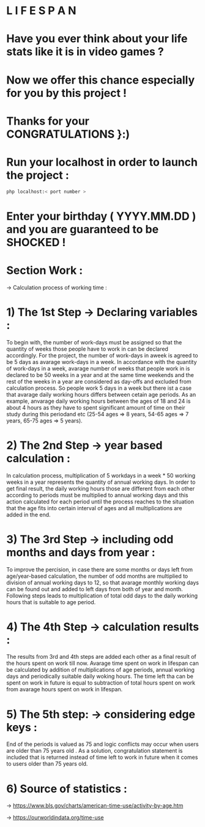 # L I F E S P A N

# Have you ever think about your life stats like it is in video games ?

# Now we offer this chance especially for you by this project ! 

# Thanks for your CONGRATULATIONS }:) 

# Run your localhost in order to launch the project :
```bash
php localhost:< port number >
```
# Enter your birthday ( YYYY.MM.DD ) and you are guaranteed to be SHOCKED !

# Section Work :
-> Calculation process of working time :
# 1) The 1st Step -> Declaring variables :
   To begin with, the number of work-days must be assigned so that the quantity of weeks those people have to work in can be declared accordingly.
For the project, the number of work-days in aweek is agreed to be 5 days as avarage work-days in a week. In accordance with the quantity of work-days in a week, avarage number of weeks that people work in is declared to be 50 weeks in a year and at the same time weekends and the rest of the weeks in a year are considered as day-offs and excluded from calculation process. So people work 5 days in a week but there ist a case that avarage daily working hours differs  between cetain age periods. As an example, anvarage daily working hours between the ages of 18 and 24 is about 4 hours as they have to spent significant  amount of time on their study during this periodand etc (25-54 ages => 8 years, 54-65 ages => 7 years, 65-75 ages => 5 years). 
# 2) The 2nd Step -> year based calculation : 
   In calculation process, multiplication of 5 workdays in a week * 50  working weeks in a year represents the quantity of annual working days.
 In order to get final result, the daily working hours those are different from each other according to periods must be multiplied to annual working days and this action calculated for each period until the process reaches to the situation that the age fits into certain interval of ages and all multiplications are added in the end. 
# 3) The 3rd Step -> including odd months and days from year :
 To improve the percision, in case there are some months or days left from age/year-based calculation, the number of odd months are multiplied to division of annual working days to 12, so that avarage monthly working days can be found out and added to left days from both of year and month. Following steps leads to multiplication of total odd days to the daily working hours that is suitable to age period.  
# 4) The 4th Step -> calculation results :
   The results from 3rd and 4th steps are added each other as a final result of the hours spent on work till now. Avarage time spent on work in lifespan can be calculated by addition of multiplications of age periods, annual working days and periodically suitable daily woking hours. The time left tha can be spent on work in future is equal to subtraction of total hours spent on work from avarage hours spent on work in lifespan.
# 5) The 5th step: -> considering edge keys :
End of the periods is valued as 75 and logic conflicts may occur when users are older than 75 years old . As a solution, congratulation statement is included that is returned instead of time left to work in future when it comes to users older than 75 years old. 
# 6) Source of statistics :
-> https://www.bls.gov/charts/american-time-use/activity-by-age.htm

-> https://ourworldindata.org/time-use